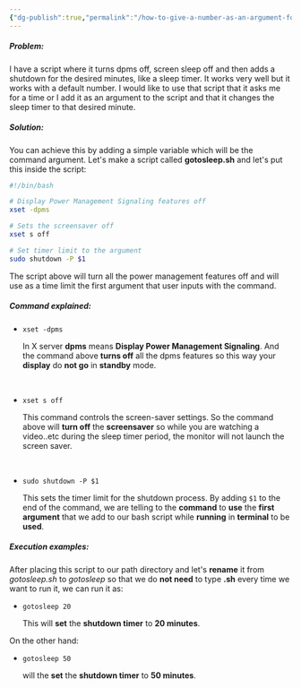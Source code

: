 ```yaml
---
{"dg-publish":true,"permalink":"/how-to-give-a-number-as-an-argument-for-a-command/","noteIcon":""}
---
```


##### Problem: 
I have a script where it turns dpms off, screen sleep off and then adds a shutdown for the desired minutes, like a sleep timer. It works very well but it works with a default number. I would like to use that script that it asks me for a time or I add it as an argument to the script and that it changes the sleep timer to that desired minute.

##### Solution:
You can achieve this by adding a simple variable which will be the command argument. Let's make a script called **gotosleep.sh** and let's put this inside the script:

```bash
#!/bin/bash

# Display Power Management Signaling features off
xset -dpms

# Sets the screensaver off
xset s off

# Set timer limit to the argument
sudo shutdown -P $1
```

The script above will turn all the power management features off and will use as a time limit the first argument that user inputs with the command.

##### Command explained:
- `xset -dpms`
	
	In X server **dpms** means **Display Power Management Signaling**. And the command above **turns off** all the dpms features so this way your **display** do **not go** in **standby** mode.

<br>

- `xset s off`
	
	This command controls the screen-saver settings. So the command above will **turn off** the **screensaver** so while you are watching a video..etc during the sleep timer period, the monitor will not launch the screen saver.

<br>

- `sudo shutdown -P $1`
	
	This sets the timer limit for the shutdown process. By adding `$1` to the end of the command, we are telling to the **command** to **use** the **first argument** that we add to our bash script while **running** in **terminal** to be **used**.

##### Execution examples:
After placing this script to our path directory and let's **rename** it from *gotosleep.sh* to *gotosleep* so that we do **not need** to type **.sh** every time we want to run it, we can run it as:

- `gotosleep 20` 
	
	This will **set** the **shutdown timer** to **20 minutes**. 

On the other hand:

- `gotosleep 50`
	
	will the **set** the **shutdown timer** to **50 minutes**.
